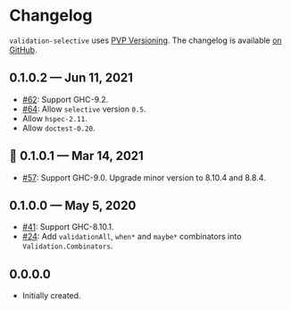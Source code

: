 # Changelog

`validation-selective` uses [PVP Versioning][1].
The changelog is available [on GitHub][2].

## 0.1.0.2 — Jun 11, 2021

* [#62](https://github.com/kowainik/validation-selective/issues/62):
  Support GHC-9.2.
* [#64](https://github.com/kowainik/validation-selective/issues/64):
  Allow `selective` version `0.5`.
* Allow `hspec-2.11`.
* Allow `doctest-0.20`.

## 🥧 0.1.0.1 — Mar 14, 2021

* [#57](https://github.com/kowainik/validation-selective/issues/57):
  Support GHC-9.0. Upgrade minor version to 8.10.4 and 8.8.4.

## 0.1.0.0 — May 5, 2020

* [#41](https://github.com/kowainik/validation-selective/issues/41):
  Support GHC-8.10.1.
* [#24](https://github.com/kowainik/validation-selective/issues/24):
  Add `validationAll`, `when*` and `maybe*` combinators into
  `Validation.Combinators`.

## 0.0.0.0

* Initially created.

[1]: https://pvp.haskell.org
[2]: https://github.com/kowainik/validation-selective/releases
